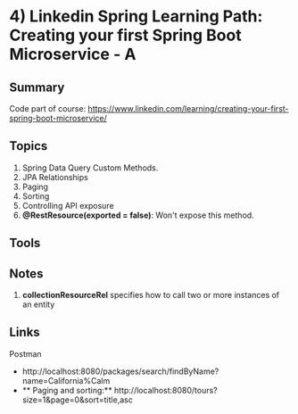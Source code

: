 # 4) Linkedin Spring Learning Path: Creating your first Spring Boot Microservice - A
## Summary
Code part of course: https://www.linkedin.com/learning/creating-your-first-spring-boot-microservice/


## Topics
1) Spring Data Query Custom Methods.
2) JPA Relationships
3) Paging
4) Sorting
5) Controlling API exposure
6) **@RestResource(exported = false)**: Won't expose this method.

## Tools

## Notes
1) **collectionResourceRel** specifies how to call two or more instances of an entity

## Links
Postman
* http://localhost:8080/packages/search/findByName?name=California%Calm
* ** Paging and sorting:** http://localhost:8080/tours?size=1&page=0&sort=title,asc